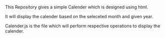 This Repository gives  a simple Calender which is designed using html.

It will display the calender based on the seleceted month and given year.

Calender.js is the file which will perform respective operations to display the calender.


